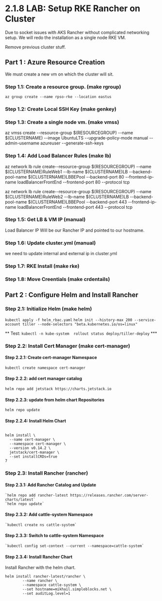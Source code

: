 # 2.1.8 LAB: Setup RKE Rancher on Cluster
Due to socket issues with AKS Rancher without complicated networking setup. We will redo the installation as a single node RKE VM.

Remove previous cluster stuff.

## Part 1 : Azure Resource Creation
We must create a new vm on which the cluster will sit.

### Step 1.1: Create a resource group. (make rgroup)
`az group create --name rpso-rke --location eastus`

### Step 1.2: Create Local SSH Key (make genkey)

### Step 1.3: Create a single node vm. (make vmss)
az vmss create --resource-group $(RESOURCEGROUP) --name $(CLUSTERNAME) --image UbuntuLTS --upgrade-policy-mode manual --admin-username azureuser --generate-ssh-keys

### Step 1.4: Add Load Balancer Rules (make lb)
az network lb rule create--resource-group $(RESOURCEGROUP) --name $(CLUSTERNAME)RuleWeb1 --lb-name $(CLUSTERNAME)LB --backend-pool-name $(CLUSTERNAME)LBBEPool --backend-port 80 --frontend-ip-name loadBalancerFrontEnd --frontend-port 80 --protocol tcp

az network lb rule create--resource-group $(RESOURCEGROUP) --name $(CLUSTERNAME)RuleWeb2 --lb-name $(CLUSTERNAME)LB --backend-pool-name $(CLUSTERNAME)LBBEPool --backend-port 443 --frontend-ip-name loadBalancerFrontEnd --frontend-port 443 --protocol tcp

### Step 1.5: Get LB & VM IP (manual)
Load Balancer IP Will be our Rancher IP and pointed to our hostname.

### Step 1.6: Update cluster.yml (manual)
we need to update internal and external ip in cluster.yml

### Step 1.7: RKE Install (make rke)

### Step 1.8: Move Creentials (make crdentails)

## Part 2 : Configure Helm and Install Rancher
### Step 2.1: Initialize Helm (make helm)
`kubectl apply -f helm_rbac.yaml`
`helm init --history-max 200 --service-account tiller --node-selectors "beta.kubernetes.io/os=linux"`

** Test: `kubectl -n kube-system  rollout status deploy/tiller-deploy` ***

### Step 2.2: Install Cert Manager (make cert-manager)

#### Step 2.2.1: Create cert-manager Namespace
`kubectl create namespace cert-manager`

#### Step 2.2.2: add cert manager catalog
`helm repo add jetstack https://charts.jetstack.io`

#### Step 2.2.3: update from helm chart Repositories
`helm repo update`

#### Step 2.2.4: Install Helm Chart
```

helm install \
  --name cert-manager \
  --namespace cert-manager \
  --version v0.14.2 \
  jetstack/cert-manager \
  --set installCRDs=true
7
```

### Step 2.3: Install Rancher (rancher)
#### Step 2.3.1: Add Rancher Catalog and Update
	`helm repo add rancher-latest https://releases.rancher.com/server-charts/latest`
	`helm repo update`

#### Step 2.3.2: Add cattle-system Namespace
    `kubectl create ns cattle-system`

#### Step 2.3.3: Switch to cattle-system Namespace
	`kubectl config set-context --current --namespace=cattle-system`

#### Step 2.3.4: Install Rancher Chart
Install Rancher with the helm chart.
```
helm install rancher-latest/rancher \
  		--name rancher \
  		--namespace cattle-system \
  		--set hostname=mikhail.simpleblocks.net \
  		--set auditLog.level=1
```